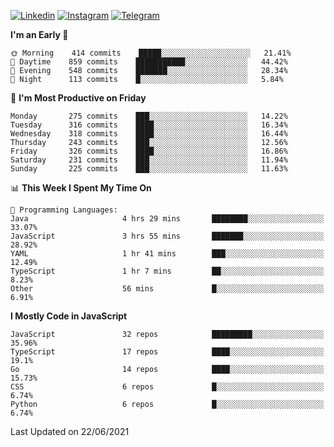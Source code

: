 [![Linkedin](https://img.shields.io/badge/-Archie-blue?style=flat-square&labelColor=gray&logo=Linkedin&logoColor=white&link=https://www.linkedin.com/in/archisdi)](https://www.linkedin.com/in/archisdi)
[![Instagram](https://img.shields.io/badge/-@archisdi-orange?style=flat-square&labelColor=gray&logo=Instagram&logoColor=white&link=https://www.instagram.com/archisdi)](https://www.instagram.com/archisdi)
[![Telegram](https://img.shields.io/badge/-aai-informational?style=flat-square&labelColor=gray&logo=telegram&logoColor=white&link=https://t.me/archisdi)](https://t.me/archisdi)

<!--START_SECTION:waka-->
**I'm an Early 🐤** 

```text
🌞 Morning    414 commits    █████░░░░░░░░░░░░░░░░░░░░   21.41% 
🌆 Daytime    859 commits    ███████████░░░░░░░░░░░░░░   44.42% 
🌃 Evening    548 commits    ███████░░░░░░░░░░░░░░░░░░   28.34% 
🌙 Night      113 commits    █░░░░░░░░░░░░░░░░░░░░░░░░   5.84%

```
📅 **I'm Most Productive on Friday** 

```text
Monday       275 commits    ███░░░░░░░░░░░░░░░░░░░░░░   14.22% 
Tuesday      316 commits    ████░░░░░░░░░░░░░░░░░░░░░   16.34% 
Wednesday    318 commits    ████░░░░░░░░░░░░░░░░░░░░░   16.44% 
Thursday     243 commits    ███░░░░░░░░░░░░░░░░░░░░░░   12.56% 
Friday       326 commits    ████░░░░░░░░░░░░░░░░░░░░░   16.86% 
Saturday     231 commits    ███░░░░░░░░░░░░░░░░░░░░░░   11.94% 
Sunday       225 commits    ███░░░░░░░░░░░░░░░░░░░░░░   11.63%

```


📊 **This Week I Spent My Time On** 

```text
💬 Programming Languages: 
Java                     4 hrs 29 mins       ████████░░░░░░░░░░░░░░░░░   33.07% 
JavaScript               3 hrs 55 mins       ███████░░░░░░░░░░░░░░░░░░   28.92% 
YAML                     1 hr 41 mins        ███░░░░░░░░░░░░░░░░░░░░░░   12.49% 
TypeScript               1 hr 7 mins         ██░░░░░░░░░░░░░░░░░░░░░░░   8.23% 
Other                    56 mins             █░░░░░░░░░░░░░░░░░░░░░░░░   6.91%

```

**I Mostly Code in JavaScript** 

```text
JavaScript               32 repos            █████████░░░░░░░░░░░░░░░░   35.96% 
TypeScript               17 repos            ████░░░░░░░░░░░░░░░░░░░░░   19.1% 
Go                       14 repos            ████░░░░░░░░░░░░░░░░░░░░░   15.73% 
CSS                      6 repos             █░░░░░░░░░░░░░░░░░░░░░░░░   6.74% 
Python                   6 repos             █░░░░░░░░░░░░░░░░░░░░░░░░   6.74%

```



 Last Updated on 22/06/2021
<!--END_SECTION:waka-->